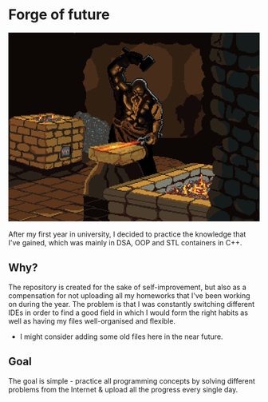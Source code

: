 # Forge of future

<img src="misc/blacksmith-dwarf.gif"/><br>

<p>
    After my first year in university, I decided to practice the knowledge that I've gained, which was mainly in DSA, OOP and STL containers in C++.
</p>

## Why?
<p>
    The repository is created for the sake of self-improvement, but also as a compensation for not uploading all my homeworks that I've been working on during the year.
    The problem is that I was constantly switching different IDEs in order to find a good field in which I would form the right habits as well as having my files well-organised and flexible.

* I might consider adding some old files here in the near future.
</p>


## Goal
<p>
The goal is simple - practice all programming concepts by solving different problems from the Internet & upload all the progress every single day.
</p>


